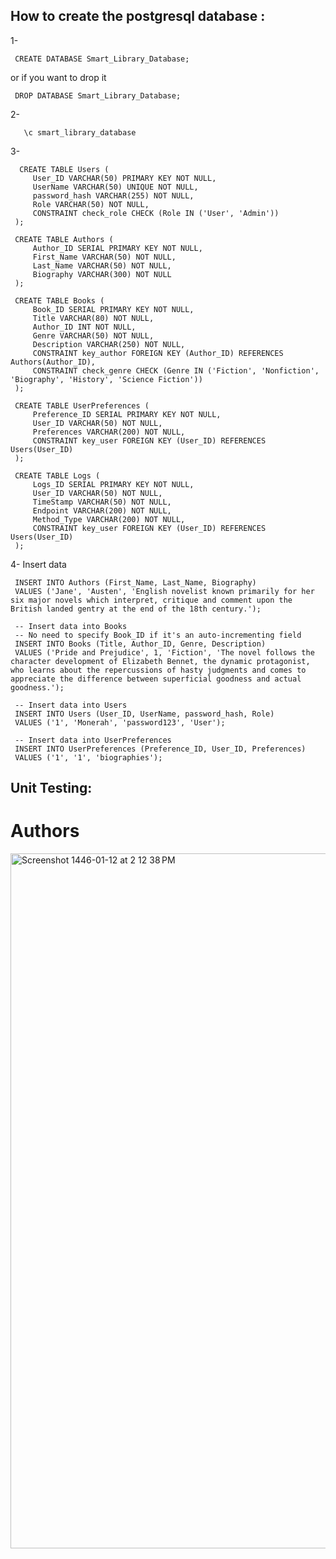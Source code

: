 ## How to create  the postgresql database :

1-

     CREATE DATABASE Smart_Library_Database;

or if you want to drop it

     DROP DATABASE Smart_Library_Database;

2-

       \c smart_library_database
3-

      CREATE TABLE Users (
         User_ID VARCHAR(50) PRIMARY KEY NOT NULL,
         UserName VARCHAR(50) UNIQUE NOT NULL,
         password_hash VARCHAR(255) NOT NULL,
         Role VARCHAR(50) NOT NULL,
         CONSTRAINT check_role CHECK (Role IN ('User', 'Admin'))
     );

     CREATE TABLE Authors (
         Author_ID SERIAL PRIMARY KEY NOT NULL,
         First_Name VARCHAR(50) NOT NULL,
         Last_Name VARCHAR(50) NOT NULL,
         Biography VARCHAR(300) NOT NULL
     );

     CREATE TABLE Books (
         Book_ID SERIAL PRIMARY KEY NOT NULL,
         Title VARCHAR(80) NOT NULL,
         Author_ID INT NOT NULL,
         Genre VARCHAR(50) NOT NULL,
         Description VARCHAR(250) NOT NULL,
         CONSTRAINT key_author FOREIGN KEY (Author_ID) REFERENCES Authors(Author_ID),
         CONSTRAINT check_genre CHECK (Genre IN ('Fiction', 'Nonfiction', 'Biography', 'History', 'Science Fiction'))
     );

     CREATE TABLE UserPreferences (
         Preference_ID SERIAL PRIMARY KEY NOT NULL,
         User_ID VARCHAR(50) NOT NULL,
         Preferences VARCHAR(200) NOT NULL,
         CONSTRAINT key_user FOREIGN KEY (User_ID) REFERENCES Users(User_ID)
     );

     CREATE TABLE Logs (
         Logs_ID SERIAL PRIMARY KEY NOT NULL,
         User_ID VARCHAR(50) NOT NULL,
         TimeStamp VARCHAR(50) NOT NULL,
         Endpoint VARCHAR(200) NOT NULL,
         Method_Type VARCHAR(200) NOT NULL,
         CONSTRAINT key_user FOREIGN KEY (User_ID) REFERENCES Users(User_ID)
     );

4- Insert data

     INSERT INTO Authors (First_Name, Last_Name, Biography)
     VALUES ('Jane', 'Austen', 'English novelist known primarily for her six major novels which interpret, critique and comment upon the British landed gentry at the end of the 18th century.');

     -- Insert data into Books
     -- No need to specify Book_ID if it's an auto-incrementing field
     INSERT INTO Books (Title, Author_ID, Genre, Description)
     VALUES ('Pride and Prejudice', 1, 'Fiction', 'The novel follows the character development of Elizabeth Bennet, the dynamic protagonist, who learns about the repercussions of hasty judgments and comes to appreciate the difference between superficial goodness and actual goodness.');

     -- Insert data into Users
     INSERT INTO Users (User_ID, UserName, password_hash, Role)
     VALUES ('1', 'Monerah', 'password123', 'User');

     -- Insert data into UserPreferences
     INSERT INTO UserPreferences (Preference_ID, User_ID, Preferences)
     VALUES ('1', '1', 'biographies');


## Unit Testing:
 # Authors

<img width="1112" alt="Screenshot 1446-01-12 at 2 12 38 PM" src="https://github.com/user-attachments/assets/a6b190f8-1734-41d6-b8af-62d5e1218cc0">
